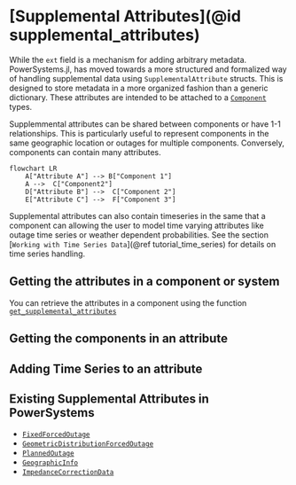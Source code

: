 # [Supplemental Attributes](@id supplemental_attributes)

While the `ext` field is a mechanism for adding arbitrary metadata. PowerSystems.jl, has moved towards a more structured and formalized way of handling supplemental data using `SupplementalAttribute` structs. This is designed to store metadata in a more organized fashion than a generic dictionary. These attributes are intended to be attached to a [`Component`](@ref) types.

Supplemmental attributes can be shared between components or have 1-1 relationships. This is particularly
useful to represent components in the same geographic location or outages for multiple components. Conversely, components can contain many attributes.

```mermaid
flowchart LR
    A["Attribute A"] --> B["Component 1"]
    A -->  C["Component2"]
    D["Attribute B"] -->  C["Component 2"]
    E["Attribute C"] -->  F["Component 3"]
```

Supplemental attributes can also contain timeseries in the same that a component can allowing the user to model time varying attributes like outage time series or weather dependent probabilities. See the section [`Working with Time Series Data`](@ref tutorial_time_series) for details on time series handling.

## Getting the attributes in a component or system

You can retrieve the attributes in a component using the function [`get_supplemental_attributes`](@ref)

## Getting the components in an attribute

## Adding Time Series to an attribute

## Existing Supplemental Attributes in PowerSystems

- [`FixedForcedOutage`](@ref)
- [`GeometricDistributionForcedOutage`](@ref)
- [`PlannedOutage`](@ref)
- [`GeographicInfo`](@ref)
- [`ImpedanceCorrectionData`](@ref)
